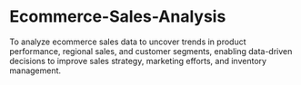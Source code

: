# Ecommerce-Sales-Analysis
To analyze ecommerce sales data to uncover trends in product performance, regional sales, and customer segments, enabling data-driven decisions to improve sales strategy, marketing efforts, and inventory management.
